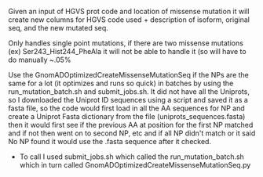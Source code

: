 Given an input of HGVS prot code and location of missense mutation it will create new columns for HGVS code used + description of isoform, original seq, and the new mutated seq.

Only handles single point mutations, if there are two missense mutations (ex) Ser243_Hist244_PheAla it will not be able to handle it (so will have to do manually ~.05%

Use the GnomADOptimizedCreateMissenseMutationSeq if the NPs are the same for a lot (it optimizes and runs so quick) in batches by using the run_mutation_batch.sh and submit_jobs.sh. It did not have all the Uniprots, so I downloaded the Uniprot ID sequences using a script and saved it as a fasta file, so the code would first load in all the AA sequences for NP and create a Uniprot Fasta dictionary from the file (uniprots_sequences.fasta) then it would first see if the previous AA at position for the first NP matched and if not then went on to second NP, etc and if all NP didn't match or it said No NP found it would use the .fasta sequence after it checked.
- To call I used submit_jobs.sh which called the run_mutation_batch.sh which in turn called GnomADOptimizedCreateMissenseMutationSeq.py
